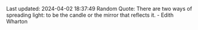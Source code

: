 Last updated: 2024-04-02 18:37:49
Random Quote: There are two ways of spreading light: to be the candle or the mirror that reflects it. - Edith Wharton